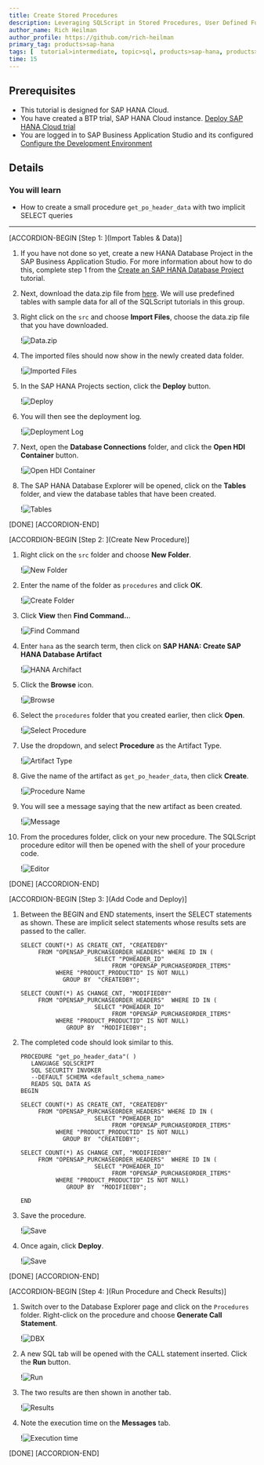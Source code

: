 ```yaml
---
title: Create Stored Procedures
description: Leveraging SQLScript in Stored Procedures, User Defined Functions, and User Defined Libraries
author_name: Rich Heilman
author_profile: https://github.com/rich-heilman
primary_tag: products>sap-hana
tags: [  tutorial>intermediate, topic>sql, products>sap-hana, products>sap-hana-cloud, products>sap-business-application-studio]   
time: 15
---
```


## Prerequisites  
- This tutorial is designed for SAP HANA Cloud.
- You have created a BTP trial, SAP HANA Cloud instance. [Deploy SAP HANA Cloud trial](hana-cloud-deploying)
- You are logged in to SAP Business Application Studio and its configured [Configure the Development Environment](hana-cloud-configure-dev-env)

## Details
### You will learn  
- How to create a small procedure `get_po_header_data` with two implicit SELECT queries

---

[ACCORDION-BEGIN [Step 1: ](Import Tables & Data)]

1. If you have not done so yet, create a new HANA Database Project in the SAP Business Application Studio. For more information about how to do this, complete step 1 from the [Create an SAP HANA Database Project](hana-cloud-create-db-project) tutorial.

2. Next, download the data.zip file from [here](https://github.com/SAP-samples/hana-opensap-cloud-2020/blob/main/tutorial/data.zip).   We will use predefined tables with sample data for all of the SQLScript tutorials in this group.

3. Right click on the `src` and choose **Import Files**, choose the data.zip file that you have downloaded.

    !![Data.zip](1_1.png)

4. The imported files should now show in the newly created data folder.

    !![Imported Files](1_2.png)

5. In the SAP HANA Projects section, click the **Deploy** button.

    !![Deploy](1_3.png)

6. You will then see the deployment log.

    !![Deployment Log](1_4.png)

7. Next, open the **Database Connections** folder, and click the **Open HDI Container** button.

    !![Open HDI Container](1_5.png)

8. The SAP HANA Database Explorer will be opened, click on the **Tables** folder, and view the database tables that have been created.

    !![Tables](1_6.png)

[DONE]
[ACCORDION-END]

[ACCORDION-BEGIN [Step 2: ](Create New Procedure)]

1. Right click on the `src` folder and choose **New Folder**.

    !![New Folder](2_1.png)

2. Enter the name of the folder as `procedures` and click **OK**.

    !![Create Folder](2_2.png)

3. Click **View** then  **Find Command..**.

    !![Find Command](2_3.png)

4. Enter `hana` as the search term, then click on **SAP HANA: Create SAP HANA Database Artifact**

    !![HANA Archifact](2_4.png)

5. Click the **Browse** icon.

    !![Browse](2_5.png)

6. Select the `procedures` folder that you created earlier, then click **Open**.

    !![Select Procedure](2_6.png)

7. Use the dropdown, and select **Procedure** as the Artifact Type.

    !![Artifact Type](2_7.png)

8. Give the name of the artifact as `get_po_header_data`, then click **Create**.

    !![Procedure Name](2_8.png)

9. You will see a message saying that the new artifact as been created.

    !![Message](2_9.png)

10. From the procedures folder, click on your new procedure. The SQLScript procedure editor will then be opened with the shell of your procedure code.

    !![Editor](2_10.png)

[DONE]
[ACCORDION-END]

[ACCORDION-BEGIN [Step 3: ](Add Code and Deploy)]

1. Between the BEGIN and END statements, insert the SELECT statements as shown.  These are implicit select statements whose results sets are passed to the caller.  

    ```
    SELECT COUNT(*) AS CREATE_CNT, "CREATEDBY"
         FROM "OPENSAP_PURCHASEORDER_HEADERS" WHERE ID IN (
                         SELECT "POHEADER_ID"
                              FROM "OPENSAP_PURCHASEORDER_ITEMS"
              WHERE "PRODUCT_PRODUCTID" IS NOT NULL)
                GROUP BY  "CREATEDBY";

    SELECT COUNT(*) AS CHANGE_CNT, "MODIFIEDBY"
         FROM "OPENSAP_PURCHASEORDER_HEADERS"  WHERE ID IN (
                         SELECT "POHEADER_ID"
                              FROM "OPENSAP_PURCHASEORDER_ITEMS"
              WHERE "PRODUCT_PRODUCTID" IS NOT NULL)
                 GROUP BY  "MODIFIEDBY";
    ```

2. The completed code should look similar to this.

    ```
    PROCEDURE "get_po_header_data"( )
       LANGUAGE SQLSCRIPT
       SQL SECURITY INVOKER
       --DEFAULT SCHEMA <default_schema_name>
       READS SQL DATA AS
    BEGIN

    SELECT COUNT(*) AS CREATE_CNT, "CREATEDBY"
         FROM "OPENSAP_PURCHASEORDER_HEADERS" WHERE ID IN (
                         SELECT "POHEADER_ID"
                              FROM "OPENSAP_PURCHASEORDER_ITEMS"
              WHERE "PRODUCT_PRODUCTID" IS NOT NULL)
                GROUP BY  "CREATEDBY";

    SELECT COUNT(*) AS CHANGE_CNT, "MODIFIEDBY"
         FROM "OPENSAP_PURCHASEORDER_HEADERS"  WHERE ID IN (
                         SELECT "POHEADER_ID"
                              FROM "OPENSAP_PURCHASEORDER_ITEMS"
              WHERE "PRODUCT_PRODUCTID" IS NOT NULL)
                 GROUP BY  "MODIFIEDBY";

    END

    ```

3. Save the procedure.

    !![Save](3_1.png)

4. Once again, click **Deploy**.

    !![Save](3_2.png)


[DONE]
[ACCORDION-END]

[ACCORDION-BEGIN [Step 4: ](Run Procedure and Check Results)]

1. Switch over to the Database Explorer page and click on the `Procedures` folder. Right-click on the procedure and choose **Generate Call Statement**.

    !![DBX](4_1.png)

2. A new SQL tab will be opened with the CALL statement inserted. Click the **Run** button.

    !![Run](4_2.png)

3. The two results are then shown in another tab.  

    !![Results](4_3.png)

4. Note the execution time on the **Messages** tab.

    !![Execution time](4_4.png)

[DONE]
[ACCORDION-END]
